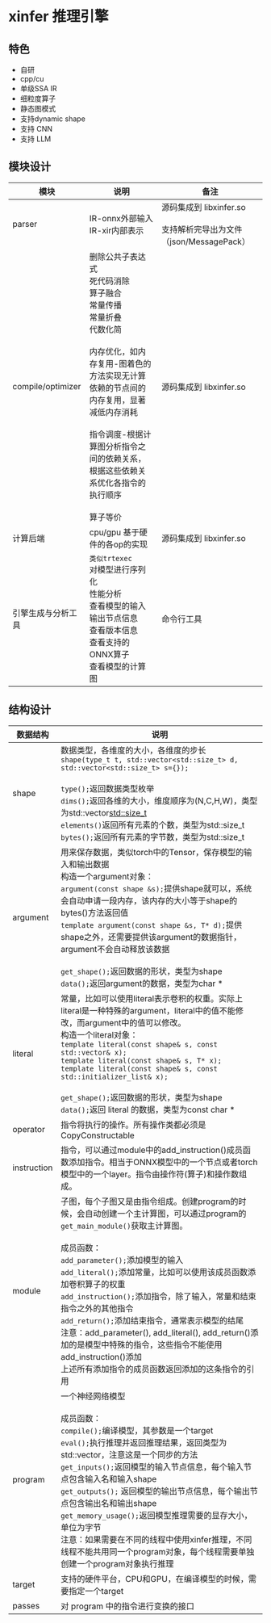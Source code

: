 # xinfer  推理引擎     
## 特色   
+ 自研  
+ cpp/cu
+ 单级SSA IR   
+ 细粒度算子    
+ 静态图模式
+ 支持dynamic shape     
+ 支持 CNN   
+ 支持 LLM   
  
## 模块设计    
|模块|说明|备注 |   
|--- |---|----|  
|parser | IR-onnx外部输入 <br>IR-xir内部表示 |源码集成到 libxinfer.so <br><br> 支持解析完导出为文件（json/MessagePack）|  
|compile/optimizer  |删除公共子表达式<br>死代码消除<br>算子融合<br>常量传播<br>常量折叠<br>代数化简<br><br>内存优化，如内存复用-图着色的方法实现无计算依赖的节点间的内存复用，显著减低内存消耗<br><br>指令调度-根据计算图分析指令之间的依赖关系，根据这些依赖关系优化各指令的执行顺序<br><br>算子等价| 源码集成到 libxinfer.so|     
|计算后端|cpu/gpu 基于硬件的各op的实现| 源码集成到 libxinfer.so |   
|引擎生成与分析工具 | `类似trtexec` <br>对模型进行序列化<br>性能分析<br>查看模型的输入输出节点信息<br>查看版本信息<br>查看支持的ONNX算子<br>查看模型的计算图 |命令行工具 |     
## 结构设计   
|数据结构  |说明|   
|----     |--- |    
|shape      |数据类型，各维度的大小，各维度的步长<br>`shape(type_t t, std::vector<std::size_t> d, std::vector<std::size_t> s={});`<br><br>`type();`返回数据类型枚举<br>`dims();`返回各维的大小，维度顺序为(N,C,H,W)，类型为std::vector<std::size_t><br>`elements()`返回所有元素的个数，类型为std::size_t<br>`bytes();`返回所有元素的字节数，类型为std::size_t|    
|argument   |用来保存数据，类似torch中的Tensor，保存模型的输入和输出数据<br>构造一个argument对象：<br>`argument(const shape &s);`提供shape就可以，系统会自动申请一段内存，该内存的大小等于shape的bytes()方法返回值<br>`template argument(const shape &s, T* d);`提供shape之外，还需要提供该argument的数据指针，argument不会自动释放该数据<br><br>`get_shape();`返回数据的形状，类型为shape<br>`data();`返回argument的数据，类型为char * |     
|literal    |常量，比如可以使用literal表示卷积的权重。实际上literal是一种特殊的argument，literal中的值不能修改，而argument中的值可以修改。<br>构造一个literal对象：<br>`template literal(const shape& s, const std::vector& x);`<br>`template literal(const shape& s, T* x);`<br>`template literal(const shape& s, const std::initializer_list& x);`<br><br>`get_shape();`返回数据的形状，类型为shape<br>`data();`返回 literal 的数据，类型为const char *|     
|operator |指令将执行的操作。所有操作类都必须是CopyConstructable|     
|instruction|指令，可以通过module中的add_instruction()成员函数添加指令。相当于ONNX模型中的一个节点或者torch模型中的一个layer。指令由操作符(算子)和操作数组成。|     
|module     |子图，每个子图又是由指令组成。创建program的时候，会自动创建一个主计算图，可以通过program的 `get_main_module()`获取主计算图。<br><br>成员函数：<br>`add_parameter();`添加模型的输入<br>`add_literal();`添加常量，比如可以使用该成员函数添加卷积算子的权重<br>`add_instruction();`添加指令，除了输入，常量和结束指令之外的其他指令<br>`add_return();`添加结束指令，通常表示模型的结尾<br>注意：add_parameter(), add_literal(), add_return()添加的是模型中特殊的指令，这些指令不能使用add_instruction()添加<br>上述所有添加指令的成员函数返回添加的这条指令的引用|      
|program    |一个神经网络模型<br><br>成员函数：<br>`compile();`编译模型，其参数是一个target<br>`eval();`执行推理并返回推理结果，返回类型为std::vector，注意这是一个同步的方法<br>`get_inputs();`返回模型的输入节点信息，每个输入节点包含输入名和输入shape<br>`get_outputs();` 返回模型的输出节点信息，每个输出节点包含输出名和输出shape<br>`get_memory_usage();`返回模型推理需要的显存大小，单位为字节<br>注意：如果需要在不同的线程中使用xinfer推理，不同线程不能共用同一个program对象，每个线程需要单独创建一个program对象执行推理|        
|target     |支持的硬件平台，CPU和GPU，在编译模型的时候，需要指定一个target |     
|passes|对 program 中的指令进行变换的接口|   







